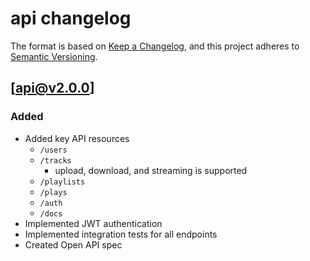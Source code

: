 # api changelog

The format is based on [Keep a Changelog](https://keepachangelog.com/en/1.1.0/), and this project adheres to [Semantic Versioning](https://semver.org/spec/v2.0.0.html).

## [api@v2.0.0]

### Added

- Added key API resources
  - `/users`
  - `/tracks`
    - upload, download, and streaming is supported
  - `/playlists`
  - `/plays`
  - `/auth`
  - `/docs`
- Implemented JWT authentication
- Implemented integration tests for all endpoints
- Created Open API spec
